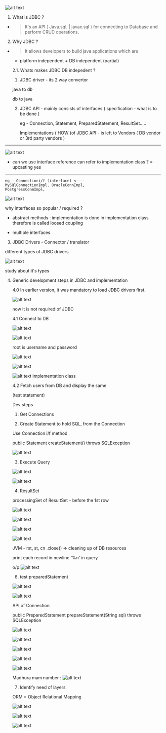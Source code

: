 ![alt text](image.png)

1. What is JDBC ?

- > It's an API ( Java.sql; | javax.sql ) for connecting to Database and perform CRUD operations.

2. Why JDBC ? 

- > It allows developers to build java applications which are 

    - platform independent + DB independent (partial)

    2.1. Whats makes JDBC DB indepedent ?

    1. JDBC driver - its 2 way convertor

    java to db
    <!-- wise - vera -->
    db to java


    2. JDBC API - mainly consists of interfaces ( specification - what is to be done )

        eg - Connection, Statement, PreparedStatement, ResultSet.....

        Implementations ( HOW )of JDBC API - is left to Vendors ( DB vendor or 3rd party vendors ) 

----

![alt text](image-1.png)

- can we use interface reference can refer to implementation class ? = upcasting yes

---

    eg - Connectioni/f (interface) <----
    MySQlConnectionImpl, OracleConnImpl,
    PostgressConnImpl, 


![alt text](image-2.png)

why interfaces so popular / required ?

-   abstract methods : implementation is done in implementation class 
therefore is called loosed coupling

- multiple interfaces

3. JDBC Drivers - Connector / translator


different types of JDBC drivers

![alt text](image-3.png)

study about it's types

4. Generic development steps in JDBC and implementation

    4.0 In earlier version, it was mandatory to load JDBC drivers first.

    ![alt text](image-5.png)

    now it is not required of JDBC 

    4.1 Connect to DB

    ![alt text](image-4.png)

    ![alt text](image-6.png)

    root is username and password

    ![alt text](image-7.png)

    ![alt text](image-8.png)

    ![alt text](image-9.png)
    implementation class

    4.2 Fetch users from DB and display the same

    (test statement)

    Dev steps 

    1. Get Connections

    2. Create Statement to hold SQL, from the Connection

    Use Connection i/f method

    public Statement createStatement() throws  SQLException
    
    ![alt text](image-10.png)

    3. Execute Query

    ![alt text](image-11.png)

    ![alt text](image-12.png)

    4. ResultSet

    processingSet of ResultSet - before the 1st row

    ![alt text](image-13.png)

    ![alt text](image-14.png)

    ![alt text](image-15.png)

    ![alt text](image-16.png)

    JVM - rst, st, cn .close() =>  cleaning up of DB resources

    print each record in newline '%n' in query

    o/p
    ![alt text](image-17.png)

    6. test preparedStatement

    ![alt text](image-18.png)

    ![alt text](image-19.png)

    API of Connection

    public PreparedStatement prepareStatement(String sql)
    throws SQLException

    ![alt text](image-20.png)

    ![alt text](image-21.png)

    ![alt text](image-22.png)

    ![alt text](image-23.png)    

    ![alt text](image-24.png)

    Madhura mam number : 
    ![alt text](image-25.png)

    7. Identify need of layers

    ORM = Object Relational Mapping

    ![alt text](image-26.png)

    ![alt text](image-27.png)

    ![alt text](image-28.png)    

